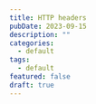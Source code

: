 ```yaml
---
title: HTTP headers
pubDate: 2023-09-15
description: ""
categories:
  - default
tags:
  - default
featured: false
draft: true
---
```

